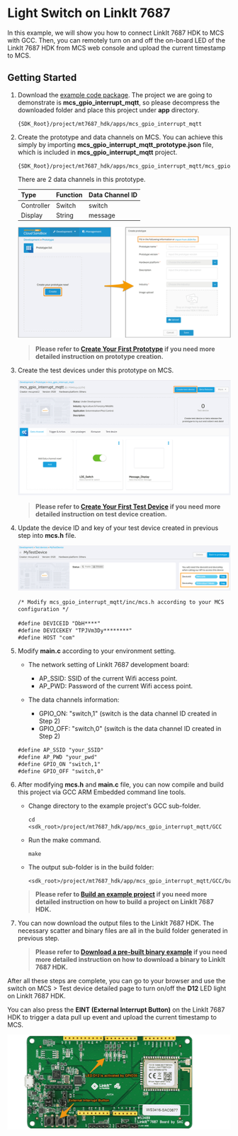 # Light Switch on LinkIt 7687

In this example, we will show you how to connect LinkIt 7687 HDK to MCS with GCC. Then, you can remotely turn on and off the on-board LED of the LinkIt 7687 HDK from MCS web console and upload the current timestamp to MCS.

## Getting Started
1. Download the [example code package](https://github.com/Mediatek-Cloud/mcs.c-examples/archive/master.zip). The project we are going to demonstrate is **mcs\_gpio\_interrupt\_mqtt**, so please decompress the downloaded folder and place this project under **app** directory. 

	```
	{SDK_Root}/project/mt7687_hdk/apps/mcs_gpio_interrupt_mqtt
	```

2. Create the prototype and data channels on MCS. You can achieve this simply by importing **mcs\_gpio\_interrupt\_mqtt\_prototype.json** file, which is included in **mcs\_gpio\_interrupt\_mqtt** project.

	```
	{SDK_Root}/project/mt7687_hdk/apps/mcs_gpio_interrupt_mqtt/mcs_gpio_interrupt_mqtt_prototype.json
	```
	There are 2 data channels in this prototype.

	| Type | Function | Data Channel ID |
	| :--- |:---| :---|
	| Controller | Switch | switch |
	| Display | String | message |
	
	![](../images/7687/img_7687_create_prod.png)
	> **Please refer to [Create Your First Prototype](https://mcs.mediatek.com/resources/latest/tutorial/getting_started#create-your-first-prototype) if you need more detailed instruction on prototype creation.**
	
3. Create the test devices under this prototype on MCS.

	![](../images/7687/img_7687_create_device.png)
	> **Please refer to [Create Your First Test Device](https://mcs.mediatek.com/resources/latest/tutorial/getting_started#create-your-first-test-device) if you need more detailed instruction on test device creation.**
	
4. Update the device ID and key of your test device created in previous step into **mcs.h** file.

	![](../images/7687/img_7687_device_id_key.png)
	
	```
	/* Modify mcs_gpio_interrupt_mqtt/inc/mcs.h according to your MCS configuration */ 
	
 	#define DEVICEID "DbH****"
 	#define DEVICEKEY "TPJVm3Dy********"
 	#define HOST "com"
	```
	
5. Modify **main.c** according to your environment setting.

	* The network setting of LinkIt 7687 development board:
		* AP_SSID: SSID of the current Wifi access point.
		* AP_PWD: Password of the current Wifi access point.

	* The data channels information:
		* GPIO_ON: "switch,1" (switch is the data channel ID created in Step 2)
		* GPIO_OFF: "switch,0" (switch is the data channel ID created in Step 2)

	```
	#define AP_SSID "your_SSID"  
	#define AP_PWD "your_pwd"
	#define GPIO_ON "switch,1"
	#define GPIO_OFF "switch,0"
	```
	
6. After modifying **mcs.h** and **main.c** file, you can now compile and build this project via GCC ARM Embedded command line tools. 

	* Change directory to the example project's GCC sub-folder.
		
		```
		cd <sdk_root>/project/mt7687_hdk/app/mcs_gpio_interrupt_mqtt/GCC
		```
	* Run the make command.
		
		```
		make
		```
	* The output sub-folder is in the build folder:
		
		```
		<sdk_root>/project/mt7687_hdk/app/mcs_gpio_interrupt_mqtt/GCC/build  
		```
		
	> **Please refer to [Build an example project](https://docs.labs.mediatek.com/resource/mt7687-mt7697/en/get-started-linkit-7687-hdk/gcc-arm-embedded-command-line-tools-free/build-an-example-project) if you need more detailed instruction on how to build a project on LinkIt 7687 HDK.**
	
7. You can now download the output files to the LinkIt 7687 HDK. The necessary scatter and binary files are all in the build folder generated in previous step.

	> **Please refer to [Download a pre-built binary example](https://docs.labs.mediatek.com/resource/mt7687-mt7697/en/get-started-linkit-7687-hdk/gcc-arm-embedded-command-line-tools-free/download-a-pre-built-binary-example) if you need more detailed instruction on how to download a binary to LinkIt 7687 HDK.**

After all these steps are complete, you can go to your browser and use the switch on MCS > Test device detailed page to turn on/off the **D12** LED light on LinkIt 7687 HDK. 

You can also press the **EINT (External Interrupt Button)** on the LinkIt 7687 HDK to trigger a data pull up event and upload the current timestamp to MCS.

![](../images/7687/img_7687_hdk.png)
